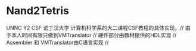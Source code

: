 # Nand2Tetris
UNNC Y2 CSF
诺丁汉大学 计算机科学系的大二课程CSF教程的具体实现。//
由于本人时间有限只做到VMTranslator //
硬件部分由教材提供的HDL实现 //
Assembler 和 VMTranslator由C语言实现 //
